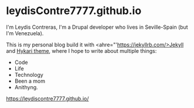 # leydisContre7777.github.io


I'm Leydis Contreras, I'm a Drupal developer who lives in Seville-Spain (but I'm Venezuela).

This is my personal blog build it with <ahre="'https://jekyllrb.com/>Jekyll</a> and <a href="https://github.com/mx3m/hikari-for-jekyll">Hykari theme</a>, where I hope to write about multiple things:

- Code
- Life
- Technology
- Been a mom
- Anithyng.

https://leydiscontre7777.github.io/